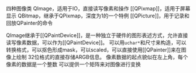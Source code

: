 四种图像类
QImage，适用于IO，直接读写像素和操作
[[QPixmap]]，适用于屏幕显示
QBitmap，继承于QPixmap，深度为1的一个特例
[[QPicture]]，用于记录和回放QPainter的命令


QImage继承于[[QPaintDevice]]，是一种独立于硬件的图形表述方式，允许直接读写像素数据，可以作为[[QPaintDevice]]。
可以用`uchar*`和尺寸来构造，可以转换格式，可以抠色形成mask，可以scaled，可以直接使用[[QPainter]]来在图像上绘制
32位格式的直接存储ARGB信息。
像素数据的起点貌似在左上角，每个像素的数据是一个整数
可以提供一个矩阵来对图像进行变换